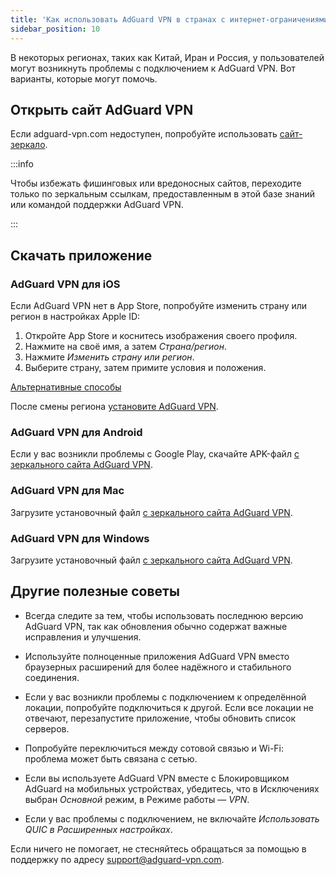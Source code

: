 ```yaml
---
title: 'Как использовать AdGuard VPN в странах с интернет-ограничениями'
sidebar_position: 10
---
```


В некоторых регионах, таких как Китай, Иран и Россия, у пользователей могут возникнуть проблемы с подключением к AdGuard VPN. Вот варианты, которые могут помочь.

## Открыть сайт AdGuard VPN

Если adguard-vpn.com недоступен, попробуйте использовать [сайт-зеркало](https://adguardvpn-help.com/).

:::info

Чтобы избежать фишинговых или вредоносных сайтов, переходите только по зеркальным ссылкам, предоставленным в этой базе знаний или командой поддержки AdGuard VPN.

:::

## Скачать приложение

### AdGuard VPN для iOS

Если AdGuard VPN нет в App Store, попробуйте изменить страну или регион в настройках Apple ID:

1. Откройте App Store и коснитесь изображения своего профиля.
1. Нажмите на своё имя, а затем *Страна/регион*.
1. Нажмите *Изменить страну или регион*.
1. Выберите страну, затем примите условия и положения.

[Альтернативные способы](https://support.apple.com/en-us/HT201389)

После смены региона [установите AdGuard VPN](https://apps.apple.com/us/app/adguard-vpn-unlimited-fast/id1525373602).

### AdGuard VPN для Android

Если у вас возникли проблемы с Google Play, скачайте APK-файл [с зеркального сайта AdGuard VPN](https://adguardvpn-help.com/android/overview.html).

### AdGuard VPN для Mac

Загрузите установочный файл [с зеркального сайта AdGuard VPN](https://adguardvpn-help.com/windows/overview.html).

### AdGuard VPN для Windows

Загрузите установочный файл [с зеркального сайта AdGuard VPN](https://adguardvpn-help.com/mac/overview.html).

## Другие полезные советы

- Всегда следите за тем, чтобы использовать последнюю версию AdGuard VPN, так как обновления обычно содержат важные исправления и улучшения.

- Используйте полноценные приложения AdGuard VPN вместо браузерных расширений для более надёжного и стабильного соединения.

- Если у вас возникли проблемы с подключением к определённой локации, попробуйте подключиться к другой. Если все локации не отвечают, перезапустите приложение, чтобы обновить список серверов.

- Попробуйте переключиться между сотовой связью и Wi-Fi: проблема может быть связана с сетью.

- Если вы используете AdGuard VPN вместе с Блокировщиком AdGuard на мобильных устройствах, убедитесь, что в Исключениях выбран *Основной* режим, в Режиме работы — *VPN*.

- Если у вас проблемы с подключением, не включайте *Использовать QUIC* *в Расширенных настройках*.

Если ничего не помогает, не стесняйтесь обращаться за помощью в поддержку по адресу support@adguard-vpn.com.
